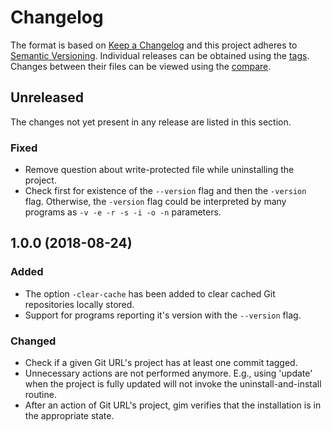 # Changelog

The format is based on [Keep a Changelog](https://keepachangelog.com/en/1.0.0/) and this project adheres to [Semantic Versioning](https://semver.org/spec/v2.0.0.html). Individual releases can be obtained using the [tags](https://gitlab.com/dominiksalvet/gim/tags). Changes between their files can be viewed using the [compare](https://gitlab.com/dominiksalvet/gim/compare).

## Unreleased

The changes not yet present in any release are listed in this section.

### Fixed

* Remove question about write-protected file while uninstalling the project.
* Check first for existence of the `--version` flag and then the `-version` flag. Otherwise, the `-version` flag could be interpreted by many programs as `-v -e -r -s -i -o -n` parameters.

## 1.0.0 (2018-08-24)

### Added

* The option `-clear-cache` has been added to clear cached Git repositories locally stored.
* Support for programs reporting it's version with the `--version` flag.

### Changed

* Check if a given Git URL's project has at least one commit tagged.
* Unnecessary actions are not performed anymore. E.g., using 'update' when the project is fully updated will not invoke the uninstall-and-install routine.
* After an action of Git URL's project, gim verifies that the installation is in the appropriate state.
